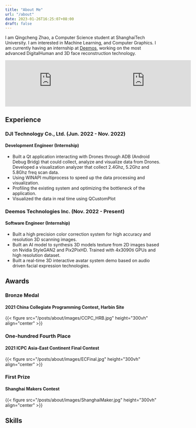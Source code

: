 ```yaml
---
title: "About Me"
url: "/about"
date: 2023-01-26T16:25:07+08:00
draft: false
---
```


I am Qingcheng Zhao, a Computer Science student at ShanghaiTech University. I am interested in Machine Learning, and Computer Graphics. I am currently having an internship at [Deemos](https://deemos.com/), working on the most advanced DigitalHuman and 3D face reconstruction technology.


<div style="display:flex; justify-content: space-evenly;">
<iframe
    src="https://github-readme-stats.vercel.app/api?username=clarivy&theme=transparent&show_icons=true&include_all_commits=true&role=OWNER,ORGANIZATION_MEMBER&count_private=true&line_height=29"
    style="border: 0;"
    >
</iframe>
<iframe
    src="https://github-readme-stats.vercel.app/api/top-langs/?username=clarivy&theme=transparent&layout=compact&langs_count=6&include_all_commits=true&role=OWNER,ORGANIZATION_MEMBER&include_orgs=true"
    style="border: 0;"
    >
</iframe>
</div>

## Experience

### DJI Technology Co., Ltd. (Jun. 2022 - Nov. 2022)

#### Development Engineer (Internship)

- Built a Qt application interacting with Drones through ADB (Android Debug Bridg) that could collect, analyze and visualize data from Drones. Developed a visualization analyzer that collect 2.4Ghz, 5.2Ghz and 5.8Ghz freq scan data.
- Using WINAPI multiprocess to speed up the data processing and visualization.
- Profiling the existing system and optimizing the bottleneck of the application.
- Visualized the data in real time using QCustomPlot

### Deemos Technologies Inc. (Nov. 2022 - Present)

#### Software Engineer (Internship)

- Built a high precision color correction system for high accuracy and resolution 3D scanning images.
- Built an AI model to synthesis 3D models texture from 2D images based on Nvidia StyleGAN2 and Pix2PixHD. Trained with 4x3090ti GPUs and high resolution dataset.
- Built a real-time 3D interactive avatar system demo based on audio driven facial expression technologies.

## Awards

### Bronze Medal

#### 2021 China Collegiate Programming Contest, Harbin Site

{{< figure src="/posts/about/images/CCPC_HRB.jpg" height="300vh" align="center" >}}

### One-hundred Fourth Place

#### 2021 ICPC Asia-East Continent Final Contest

{{< figure src="/posts/about/images/ECFinal.jpg" height="300vh" align="center" >}}

### First Prize

#### Shanghai Makers Contest

{{< figure src="/posts/about/images/ShanghaiMaker.jpg" height="300vh" align="center" >}}

## Skills